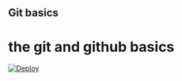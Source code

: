 Git basics
----------
the git and github basics
=========================
[![Deploy](https://www.herokucdn.com/deploy/button.svg)](https://heroku.com/deploy?template=https://github.com/streams/git-basics)
